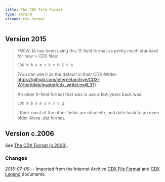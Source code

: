 ```yaml
---
title: The CDX File Format
type: strand
strand: cdx-format
---
```


Version 2015
------------

> FWIW, IA has been using this 11-field format as pretty much standard for new > CDX files:
> 
>     CDX N b a m s k r M S V g
> 
> (You can see it as the default in their CDX-Writer: https://github.com/internetarchive/CDX-Writer/blob/master/cdx_writer.py#L37)
> 
> An older 9-field format that was in use a few years back was: 
> 
>     CDX N b a m s k r V g
> 
> I think most of the other fields are obsolete, and date back to an even older Alexa .dat format.

Version c.2006
--------------

See <a href="cdx-2006">The CDX Format (c.2006)</a>.

### Changes ###

*2015-07-09* -- Imported from the Internet Archive [CDX File Format](http://web.archive.org/web/20031226073353/http://www.archive.org/web/researcher/cdx_file_format.php) and [CDX Legend](http://web.archive.org/web/20031226073353/http://www.archive.org/web/researcher/cdx_legend.php) documents.

